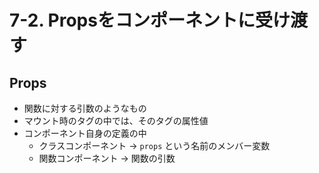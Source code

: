 # 7-2. Propsをコンポーネントに受け渡す

## Props
- 関数に対する引数のようなもの
- マウント時のタグの中では、そのタグの属性値
- コンポーネント自身の定義の中
  - クラスコンポーネント -> `props` という名前のメンバー変数
  - 関数コンポーネント -> 関数の引数
